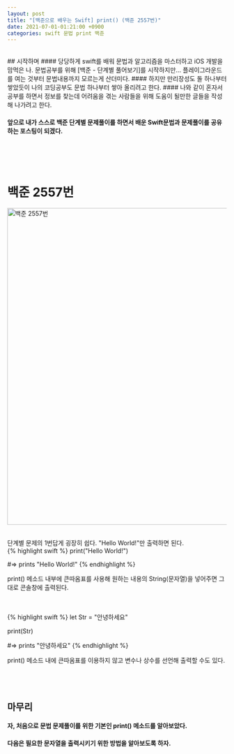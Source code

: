 ```yaml
---
layout: post
title: "[백준으로 배우는 Swift] print() (백준 2557번)"
date: 2021-07-01-01:21:00 +0900
categories: swift 문법 print 백준
---
```

<br/>
## 시작하며
#### 당당하게 swift를 배워 문법과 알고리즘을 마스터하고 iOS 개발을 맘먹은 나. 문법공부를 위해 [백준 - 단계별 풀어보기]를 시작하지만... 플레이그라운드를 여는 것부터 문법내용까지 모르는게 산더미다.  
#### 하지만 만리장성도 돌 하나부터 쌓았듯이 나의 코딩공부도 문법 하나부터 쌓아 올리려고 한다.
#### 나와 같이 혼자서 공부를 하면서 정보를 찾는데 어려움을 겪는 사람들을 위해 도움이 될만한 글들을 작성해 나가려고 한다.

#### 앞으로 내가 스스로 백준 단계별 문제풀이를 하면서 배운 Swift문법과 문제풀이를 공유하는 포스팅이 되겠다.
<br/>
<br/>
<br/>

# 백준 2557번

<img width="726" alt="백준 2557번" src="https://user-images.githubusercontent.com/83946704/123996997-e0bddf00-da0a-11eb-8294-f55127d2aba5.png">
<br/>
<br/>

단계별 문제의 1번답게 굉장히 쉽다. "Hello World!"만 출력하면 된다.
<br/>
{% highlight swift %}
print("Hello World!")

#=> prints "Hello World!"
{% endhighlight %}

print() 메소드 내부에 큰따옴표를 사용해 원하는 내용의 String(문자열)을 넣어주면 그대로 콘솔창에 출력된다.
<br/>
<br/>
<br/>

{% highlight swift %}
let Str = "안녕하세요"

print(Str)

#=> prints "안녕하세요"
{% endhighlight %}

print() 메소드 내에 큰따옴표를 이용하지 않고 변수나 상수를 선언해 출력할 수도 있다.
<br/>
<br/>
<br/>
<br/>
## 마무리
#### 자, 처음으로 문법 문제풀이를 위한 기본인 print() 메소드를 알아보았다.
#### 다음은 필요한 문자열을 출력시키기 위한 방법을 알아보도록 하자.
